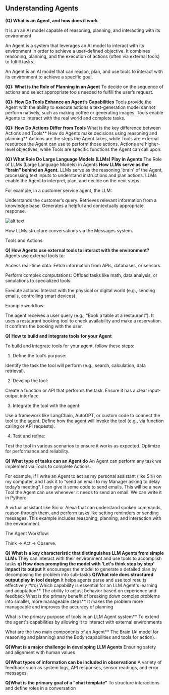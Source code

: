 ## Understanding Agents

**(Q) What is an Agent, and how does it work**

It is an an AI model capable of reasoning, planning, and interacting with its environment  

An Agent is a system that leverages an AI model to interact with its environment in order to achieve a user-defined objective. 
It combines reasoning, planning, and the execution of actions (often via external tools) to fulfill tasks.

An Agent is an AI model that can reason, plan, and use tools to interact with its environment to achieve a specific goal.

**(Q): What is the Role of Planning in an Agent**
 To decide on the sequence of actions and select appropriate tools needed to fulfill the user’s request.

**(Q):  How Do Tools Enhance an Agent’s Capabilities**
  Tools provide the Agent with the ability to execute actions a text-generation model cannot perform natively, such as making coffee or generating images.
  Tools enable Agents to interact with the real world and complete tasks.

**(Q): How Do Actions Differ from Tools** What is the key difference between Actions and Tools** How do Agents make decisions using reasoning and planning**
Actions are the steps the Agent takes, while Tools are external resources the Agent can use to perform those actions.
Actions are higher-level objectives, while Tools are specific functions the Agent can call upon.

**(Q) What Role Do Large Language Models (LLMs) Play in Agents** The Role of LLMs (Large Language Models) in Agents
**How LLMs serve as the “brain” behind an Agent.**
LLMs serve as the reasoning 'brain' of the Agent, processing text inputs to understand instructions and plan actions.
LLMs enable the Agent to interpret, plan, and decide on the next steps.

For example, in a customer service agent, the LLM:

Understands the customer’s query.
Retrieves relevant information from a knowledge base.
Generates a helpful and contextually appropriate response.


![alt text](/Pro-Agent-Hugfce/day01-Intro-to-Agents/images/01-img1.png)


How LLMs structure conversations via the Messages system.

Tools and Actions



**Q) How Agents use external tools to interact with the environment?**
Agents use external tools to:

Access real-time data: Fetch information from APIs, databases, or sensors.

Perform complex computations: Offload tasks like math, data analysis, or simulations to specialized tools.

Execute actions: Interact with the physical or digital world (e.g., sending emails, controlling smart devices).

Example workflow:

The agent receives a user query (e.g., “Book a table at a restaurant”).
It uses a restaurant booking tool to check availability and make a reservation.
It confirms the booking with the user.


**Q) How to build and integrate tools for your Agent**

To build and integrate tools for your agent, follow these steps:

1) Define the tool’s purpose:

Identify the task the tool will perform (e.g., search, calculation, data retrieval).

2) Develop the tool:

Create a function or API that performs the task.
Ensure it has a clear input-output interface.

3) Integrate the tool with the agent:

Use a framework like LangChain, AutoGPT, or custom code to connect the tool to the agent.
Define how the agent will invoke the tool (e.g., via function calling or API requests).

4) Test and refine:

Test the tool in various scenarios to ensure it works as expected.
Optimize for performance and reliability.


**Q) What type of tasks can an Agent do**
An Agent can perform any task we implement via Tools to complete Actions.

For example, if I write an Agent to act as my personal assistant (like Siri) on my computer, and I ask it to “send an email to my Manager asking to delay today’s meeting”, I can give it some code to send emails. This will be a new Tool the Agent can use whenever it needs to send an email. We can write it in Python:

A virtual assistant like Siri or Alexa that can understand spoken commands, reason through them, and perform tasks like setting reminders or sending messages.
This example includes reasoning, planning, and interaction with the environment.

The Agent Workflow:

Think → Act → Observe.


**Q) What is a key characteristic that distinguishes LLM Agents from simple LLMs**
They can interact with their environment and use tools to accomplish tasks
**q) How does prompting the model with 'Let's think step by step' impact its output**
It encourages the model to generate a detailed plan by decomposing the problem into sub-tasks
**Q)What role does structured output play in tool design**
It helps agents parse and use tool results effectively
##q) Which capability is essential for an LLM Agent's learning and adaptation**
The ability to adjust behavior based on experience and feedback
What is the primary benefit of breaking down complex problems into smaller, more manageable steps**
It makes the problem more manageable and improves the accuracy of planning


What is the primary purpose of tools in an LLM Agent system**
To extend the agent's capabilities by allowing it to interact with external environments


What are the two main components of an Agent**
The Brain (AI model for reasoning and planning) and the Body (capabilities and tools for action).

**Q)What is a major challenge in developing LLM Agents**
Ensuring safety and alignment with human values

**Q)What types of information can be included in observations**
A variety of feedback such as system logs, API responses, sensor readings, and error messages

**Q)What is the primary goal of a "chat template"**
To structure interactions and define roles in a conversation